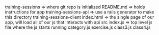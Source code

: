 training-sessions => where git repo is initialized
README.md => holds instructions for app
training-sessions-api => use a rails generator to make this directory
training-sessions-client
index.html => the single page of our app, will load all of our js that interacts with api
src
index.js => top level js file where the js starts running
category.js
exercise.js
class3.js
class4.js
